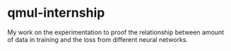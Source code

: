 # qmul-internship
My work on the experimentation to proof the relationship between amount of data in training and the loss from different neural networks.
